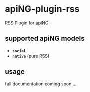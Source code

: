 # apiNG-plugin-rss
RSS Plugin for [apiNG](https://github.com/JohnnyTheTank/apiNG)

## supported apiNG models
- **`social`**
- **`native`** (pure RSS)

## usage
full documentation coming soon ...